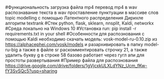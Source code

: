 #Функциональность 
загрузка файла mp4
перевод mp4 в wav
распознавание текста в wav
проставление пунктуации в массиве слов
topic modelling с помощью Латентного распределения Дирихле
алгоритм textrank
#Стек
python, flask, sklearn, nnsplit, Kaldi, networkx
#Среда
локально на Windows 10
#Установка
run: pip install -r requirements.txt in your shell
#Особенности
для распознования с помощью Kaldi необходимо скачать модель:
vosk-model-ru-0.10.zip
из https://alphacephei.com/vosk/models 
и разархивировать в папку model-ru-big
а также в файле sr раскомментировать строчку 21, а также удалить букву g в строке 58
базово работает через гугл апи для простоты развертывания
#Пример файла для распознования
https://drive.google.com/drive/folders/1gVjcxkULXLdYNz_Ucm_fKw-fY3SvSQc5?usp=sharing
